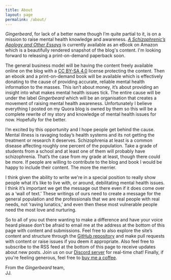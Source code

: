 ```yaml
---
title: About
layout: page
permalink: /about/
---
```


*Gingerbeard*, for lack of a better name though I’m quite partial to it, is on a mission to raise mental health knowledge and awareness. [*A Schizophrenic’s Apology and Other Essays*](https://www.amazon.com.au/gp/product/B07NZDVC1K/ref=as_li_tl?ie=UTF8&camp=247&creative=1211&creativeASIN=B07NZDVC1K&linkCode=as2&tag=gingerbeard-22&linkId=7f2844a2aed4ee5fe4a8fe0006274764) is currently available as an eBook on Amazon which is a beautifully rendered snapshot of the blog's content. I'm looking forward to releasing a print-on-demand paperback soon.

The general business model will be having the content freely available online on the blog with a [CC BY-SA 4.0](https://creativecommons.org/licenses/by-sa/4.0/) license protecting the content. Then an ebook and a print-on-demand book will be available which is effectively donating to the cause of providing accurate, reliable mental health information to the masses. This isn’t about money, it’s about providing an insight into what makes mental health issues tick. The entire cause will be under the label *Gingerbeard* which will be an organisation that creates a movement of raising mental health awareness. Unfortunately I believe everything I posted on my Quora blog is owned by them so this will be a complete rewrite of my story and knowledge of mental health issues for now. Hopefully for the better.

I’m excited by this opportunity and I hope people get behind the cause. Mental illness is ravaging today’s health systems and its not getting the treatment or research it deserves. Schizophrenia at least is a common disease affecting roughly one percent of the population. Take a grade of students from a school and at least one of them will probably have schizophrenia. That’s the case from my grade at least, though there could be more. If people are willing to contribute to the blog and book I would be happy to include their content. The more the merrier.

I think given the ability to write we're in a special position to really show people what it’s like to live with, or around, debilitating mental health issues. I think it’s important we get the message out there even if it does come over as a ‘wall of text.’ These writings of ours need to create a message for the general population and the professionals that we are real people with real needs, not ‘raving lunatics,’ and even then these most vulnerable people need the most love and nurturing.

So to all of you out there wanting to make a difference and have your voice heard please don’t be afraid to email me at the address at the bottom of this page with content and submissions. Feel free to also explore the site’s content and structure through the [GitHub repository](https://github.com/jjingram/gingerbeard.org) and make pull requests with content or raise issues if you deem it appropriate. Also feel free to subscribe to the RSS feed at the bottom of this page to receive updates about new posts. Join us on our [Discord server](https://discord.gg/HzmTKJe) for real-time chat! Finally, if you're feeling generous, feel free to [buy me a coffee](buymeacoff.ee/mv1LaJA).

From the *Gingerbeard* team,<br>
JJ.
